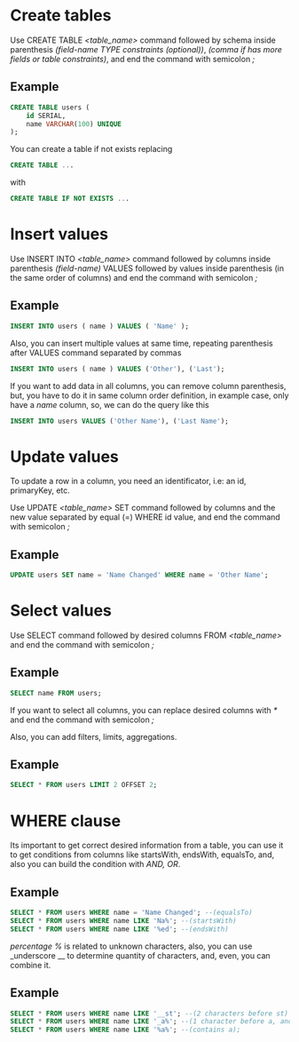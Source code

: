 # Create tables

Use CREATE TABLE _<table_name>_ command followed by schema inside parenthesis _(field-name TYPE constraints (optional))_, _(comma if has more fields or table constraints)_, and end the command with semicolon _;_

## Example

```sql
CREATE TABLE users (
    id SERIAL,
    name VARCHAR(100) UNIQUE
);
```

You can create a table if not exists replacing

```sql
CREATE TABLE ...
```

with

```sql
CREATE TABLE IF NOT EXISTS ...
```

# Insert values

Use INSERT INTO _<table_name>_ command followed by columns inside parenthesis _(field-name)_ VALUES followed by values inside parenthesis (in the same order of columns) and end the command with semicolon _;_

## Example

```sql
INSERT INTO users ( name ) VALUES ( 'Name' );
```

Also, you can insert multiple values at same time, repeating parenthesis after VALUES command separated by commas

```sql
INSERT INTO users ( name ) VALUES ('Other'), ('Last');
```

If you want to add data in all columns, you can remove column parenthesis, but, you have to do it in same column order definition, in example case, only have a _name_ column, so, we can do the query like this

```sql
INSERT INTO users VALUES ('Other Name'), ('Last Name');
```

# Update values

To update a row in a column, you need an identificator, i.e: an id, primaryKey, etc.

Use UPDATE _<table_name>_ SET command followed by columns and the new value separated by equal (=) WHERE id value, and end the command with semicolon _;_

## Example

```sql
UPDATE users SET name = 'Name Changed' WHERE name = 'Other Name';
```

# Select values

Use SELECT command followed by desired columns FROM _<table_name>_ and end the command with semicolon _;_

## Example

```sql
SELECT name FROM users;
```

If you want to select all columns, you can replace desired columns with _\*_ and end the command with semicolon _;_

Also, you can add filters, limits, aggregations.

## Example

```sql
SELECT * FROM users LIMIT 2 OFFSET 2;
```

# WHERE clause

Its important to get correct desired information from a table, you can use it to get conditions from columns like startsWith, endsWith, equalsTo, and, also you can build the condition with _AND, OR_.

## Example

```sql
SELECT * FROM users WHERE name = 'Name Changed'; --(equalsTo)
SELECT * FROM users WHERE name LIKE 'Na%'; --(startsWith)
SELECT * FROM users WHERE name LIKE '%ed'; --(endsWith)
```

_percentage %_ is related to unknown characters, also, you can use \_underscore \_\_ to determine quantity of characters, and, even, you can combine it.

## Example

```sql
SELECT * FROM users WHERE name LIKE '__st'; --(2 characters before st)
SELECT * FROM users WHERE name LIKE '_a%'; --(1 character before a, and ends with any other characters)
SELECT * FROM users WHERE name LIKE '%a%'; --(contains a);
```
